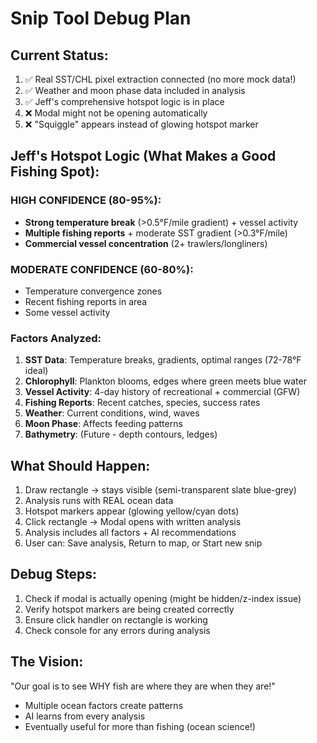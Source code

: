 # Snip Tool Debug Plan

## Current Status:
1. ✅ Real SST/CHL pixel extraction connected (no more mock data!)
2. ✅ Weather and moon phase data included in analysis
3. ✅ Jeff's comprehensive hotspot logic is in place
4. ❌ Modal might not be opening automatically
5. ❌ "Squiggle" appears instead of glowing hotspot marker

## Jeff's Hotspot Logic (What Makes a Good Fishing Spot):

### HIGH CONFIDENCE (80-95%):
- **Strong temperature break** (>0.5°F/mile gradient) + vessel activity
- **Multiple fishing reports** + moderate SST gradient (>0.3°F/mile)
- **Commercial vessel concentration** (2+ trawlers/longliners)

### MODERATE CONFIDENCE (60-80%):
- Temperature convergence zones
- Recent fishing reports in area
- Some vessel activity

### Factors Analyzed:
1. **SST Data**: Temperature breaks, gradients, optimal ranges (72-78°F ideal)
2. **Chlorophyll**: Plankton blooms, edges where green meets blue water
3. **Vessel Activity**: 4-day history of recreational + commercial (GFW)
4. **Fishing Reports**: Recent catches, species, success rates
5. **Weather**: Current conditions, wind, waves
6. **Moon Phase**: Affects feeding patterns
7. **Bathymetry**: (Future - depth contours, ledges)

## What Should Happen:
1. Draw rectangle → stays visible (semi-transparent slate blue-grey)
2. Analysis runs with REAL ocean data
3. Hotspot markers appear (glowing yellow/cyan dots)
4. Click rectangle → Modal opens with written analysis
5. Analysis includes all factors + AI recommendations
6. User can: Save analysis, Return to map, or Start new snip

## Debug Steps:
1. Check if modal is actually opening (might be hidden/z-index issue)
2. Verify hotspot markers are being created correctly
3. Ensure click handler on rectangle is working
4. Check console for any errors during analysis

## The Vision:
"Our goal is to see WHY fish are where they are when they are!"
- Multiple ocean factors create patterns
- AI learns from every analysis
- Eventually useful for more than fishing (ocean science!)
